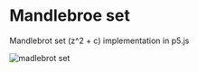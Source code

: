 <h1>Mandlebroe set</h1>
   <p>Mandlebrot set (z^2 + c) implementation in p5.js</p>

![madlebrot set](https://github.com/TamilRavi214/p5_js_codes/blob/master/mandlebrot_set/mandlebrot_set.png)
